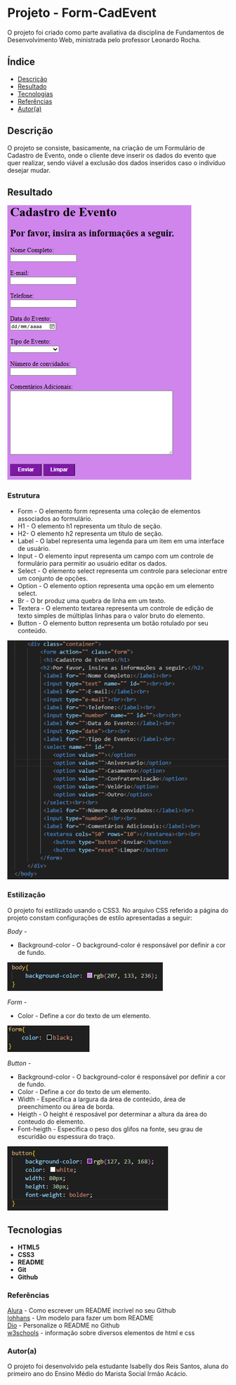 # Projeto - Form-CadEvent
 
O projeto foi criado como parte avaliativa da disciplina de Fundamentos de Desenvolvimento Web, ministrada pelo professor Leonardo Rocha.
 
## Índice
 
* [Descrição](#descrição)
* [Resultado](#resultado)
* [Tecnologias](#tecnologias)
* [Referências](#referência)
* [Autor(a)](#autora)
 
## Descrição
 
O projeto se consiste, basicamente, na criação de um Formulário de Cadastro de Evento, onde o cliente deve inserir os dados do evento que quer realizar, sendo viável a exclusão dos dados inseridos caso o indivíduo desejar mudar.
 
## Resultado
 
![Resultado do Projeto](img/Resultado.PNG)
 
### Estrutura
 
 * Form - O elemento form representa uma coleção de elementos associados ao formulário.
 * H1 - O elemento h1 representa um título de seção.
 * H2- O elemento h2 representa um título de seção.
 * Label - O label representa uma legenda para um item em uma interface de usuário.
 * Input - O elemento input representa um campo com um controle de formulário para permitir ao usuário editar os dados.
 * Select - O elemento select representa um controle para selecionar entre um conjunto de opções.
 * Option - O elemento option representa uma opção em um elemento select.
 * Br - O br produz uma quebra de linha em um texto.
 * Textera - O elemento textarea representa um controle de edição de texto simples de múltiplas linhas para o valor bruto do elemento.
 * Button - O elemento button representa um botão rotulado por seu conteúdo.
 
 ![Estrutura HTML](img/Estrutura.PNG)
 
 
### Estilização
 
O projeto foi estilizado usando o CSS3. No arquivo CSS referido a página do projeto constam configurações de estilo apresentadas a seguir:
 
_Body_ -
  * Background-color - O background-color é responsável por definir a cor de fundo.
 
![Elementos de Estilização do Body](img/Body.PNG)
 
_Form_ -
  * Color - Define a cor do texto de um elemento.
 
![Elementos de Estilização do Form](img/Form.PNG)
 
_Button_ -
  * Background-color - O background-color é responsável por definir a cor de fundo.
  * Color - Define a cor do texto de um elemento.
  * Width - Especifica a largura da área de conteúdo, área de preenchimento ou área de borda.
  * Heigth - O height é resposável por determinar a altura da área do conteudo do elemento.
  * Font-heigth - Especifica o peso dos glifos na fonte, seu grau de escuridão ou espessura do traço.
 
![Elementos de Estilização do Button](img/Button.PNG)
 
## Tecnologias
 
* __HTML5__
* __CSS3__
* __README__
* __Git__
* __Github__
 
### Referências
 
[Alura](https://www.alura.com.br/artigos/escrever-bom-readme) - Como escrever um README incrível no seu Github<br>
[lohhans](https://gist.github.com/lohhans/f8da0b147550df3f96914d3797e9fb89) - Um modelo para fazer um bom README<br>
[Dio](https://www.dio.me/articles/personalize-o-readme-no-github) - Personalize o README no Github<br>
[w3schools](https://www.w3schools.com) - informação sobre diversos elementos de html e css
 
### Autor(a)
 
O projeto foi desenvolvido pela estudante Isabelly dos Reis Santos, aluna do primeiro ano do Ensino Médio do Marista Social Irmão Acácio.